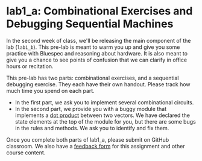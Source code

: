 # lab1_a: Combinational Exercises and Debugging Sequential Machines

In the second week of class, we'll be releasing the main component of the lab (`lab1_b`). This pre-lab is meant to warm you up and give you some practice with Bluespec and reasoning about hardware. It is also meant to give you a chance to see points of confusion that we can clarify in office hours or recitation.

This pre-lab has two parts: combinational exercises, and a sequential debugging exercise. They each have their own handout. Please track how much time you spend on each part.

- In the first part, we ask you to implement several combinational circuits.
- In the second part, we provide you with a buggy module that implements a [dot product](https://en.wikipedia.org/wiki/Dot_product) between two vectors. We have declared the state elements at the top of the module for you, but there are some bugs in the rules and methods. We ask you to identify and fix them.

Once you complete both parts of lab1_a, please submit on GitHub classroom. We also have a [feedback form](https://docs.google.com/forms/d/e/1FAIpQLSelQ8Cr7wA8MFbJJOR6in3M7ua5R6NkmK6CfceSSwuFoNpdEw/viewform?usp=sf_link) for this assignment and other course content.
